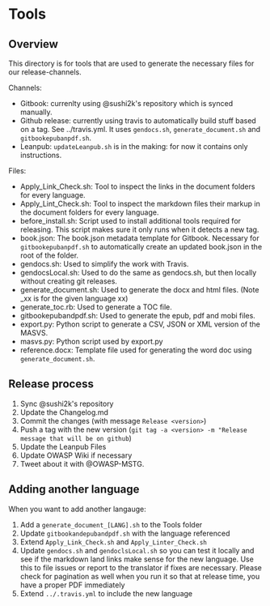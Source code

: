 # Tools

## Overview

This directory is for tools that are used to generate the necessary files for our release-channels.

Channels:

- Gitbook: currenlty using @sushi2k's repository which is synced manually.
- Github release: currently using travis to automatically build stuff based on a tag. See ../travis.yml. It uses `gendocs.sh`, `generate_document.sh` and `gitbookepubanpdf.sh`.
- Leanpub: `updateLeanpub.sh` is in the making: for now it contains only instructions.

Files:

- Apply_Link_Check.sh: Tool to inspect the links in the document folders for every language.
- Apply_Lint_Check.sh: Tool to inspect the markdown files their markup in the document folders for every language.
- before_install.sh: Script used to install additional tools required for releasing. This script makes sure it only runs when it detects a new tag.
- book.json: The book.json metadata template for Gitbook. Necessary for `gitbookepubanpdf.sh` to automatically create an updated book.json in the root of the folder.
- gendocs.sh: Used to simplify the work with Travis.
- gendocsLocal.sh: Used to do the same as gendocs.sh, but then locally without creating git releases.
- generate_document.sh: Used to generate the docx and html files. (Note _xx is for the given language xx)
- generate_toc.rb: Used to generate a TOC file.
- gitbookepubandpdf.sh: Used to generate the epub, pdf and mobi files.
- export.py: Python script to generate a CSV, JSON or XML version of the MASVS.
- masvs.py: Python script used by export.py
- reference.docx: Template file used for generating the word doc using `generate_document.sh`.

## Release process

1. Sync @sushi2k's repository
2. Update the Changelog.md
3. Commit the changes (with message `Release <version>`)
4. Push a tag with the new version (`git tag -a <version> -m "Release message that will be on github`)
5. Update the Leanpub Files
6. Update OWASP Wiki if necessary
7. Tweet about it with @OWASP-MSTG.

## Adding another language

When you want to add another langauge:

1. Add a `generate_document_[LANG].sh` to the Tools folder
2. Update `gitbookandepubandpdf.sh` with the language referenced
3. Extend `Apply_Link_Check.sh` and `Apply_Linter_Check.sh`
4. Update `gendocs.sh` and `gendoclsLocal.sh` so you can test it locally and see if the markdown land links make sense for the new language. Use this to file issues or report to the translator if fixes are necessary. Please check for pagination as well when you run it so that at release time, you have a proper PDF immediately
5. Extend `../.travis.yml` to include the new language
